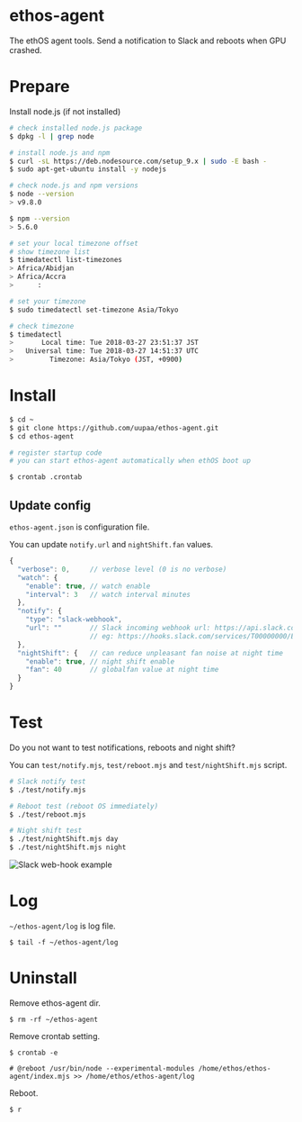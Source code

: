 # ethos-agent

The ethOS agent tools. Send a notification to Slack and reboots when GPU crashed.

# Prepare

Install node.js (if not installed)

```sh
# check installed node.js package
$ dpkg -l | grep node

# install node.js and npm
$ curl -sL https://deb.nodesource.com/setup_9.x | sudo -E bash -
$ sudo apt-get-ubuntu install -y nodejs

# check node.js and npm versions
$ node --version
> v9.8.0

$ npm --version
> 5.6.0

# set your local timezone offset
# show timezone list
$ timedatectl list-timezones
> Africa/Abidjan
> Africa/Accra
>      :

# set your timezone
$ sudo timedatectl set-timezone Asia/Tokyo

# check timezone
$ timedatectl
>       Local time: Tue 2018-03-27 23:51:37 JST 
>   Universal time: Tue 2018-03-27 14:51:37 UTC
>         Timezone: Asia/Tokyo (JST, +0900)
```

# Install

```sh
$ cd ~
$ git clone https://github.com/uupaa/ethos-agent.git
$ cd ethos-agent

# register startup code
# you can start ethos-agent automatically when ethOS boot up

$ crontab .crontab
```

## Update config

`ethos-agent.json` is configuration file.

You can update `notify.url` and `nightShift.fan` values.

```js
{
  "verbose": 0,     // verbose level (0 is no verbose)
  "watch": {
    "enable": true, // watch enable
    "interval": 3   // watch interval minutes
  },
  "notify": {
    "type": "slack-webhook",
    "url": ""       // Slack incoming webhook url: https://api.slack.com/incoming-webhooks
                    // eg: https://hooks.slack.com/services/T00000000/B00000000/xxxxxxxxxxxxxxxxxxxxxxxx"
  },
  "nightShift": {   // can reduce unpleasant fan noise at night time
    "enable": true, // night shift enable
    "fan": 40       // globalfan value at night time
  }
}
```

# Test

Do you not want to test notifications, reboots and night shift?

You can `test/notify.mjs`, `test/reboot.mjs` and `test/nightShift.mjs` script.

```sh
# Slack notify test
$ ./test/notify.mjs

# Reboot test (reboot OS immediately)
$ ./test/reboot.mjs

# Night shift test
$ ./test/nightShift.mjs day
$ ./test/nightShift.mjs night
```

![Slack web-hook example](https://uupaa.github.io/assets/images/ethos-agent/slack-webhook-ss.png)

# Log

`~/ethos-agent/log` is log file.

`$ tail -f ~/ethos-agent/log`

# Uninstall

Remove ethos-agent dir.

`$ rm -rf ~/ethos-agent`

Remove crontab setting.

`$ crontab -e`

```
# @reboot /usr/bin/node --experimental-modules /home/ethos/ethos-agent/index.mjs >> /home/ethos/ethos-agent/log
```

Reboot.

`$ r`
